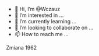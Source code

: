- 👋 Hi, I’m @Wczauz
- 👀 I’m interested in ...
- 🌱 I’m currently learning ...
- 💞️ I’m looking to collaborate on ...
- 📫 How to reach me ...

<!---
Wczauz/Wczauz is a ✨ special ✨ repository because its `README.md` (this file) appears on your GitHub profile.
You can click the Preview link to take a look at your changes.
--->

Zmiana 1962
